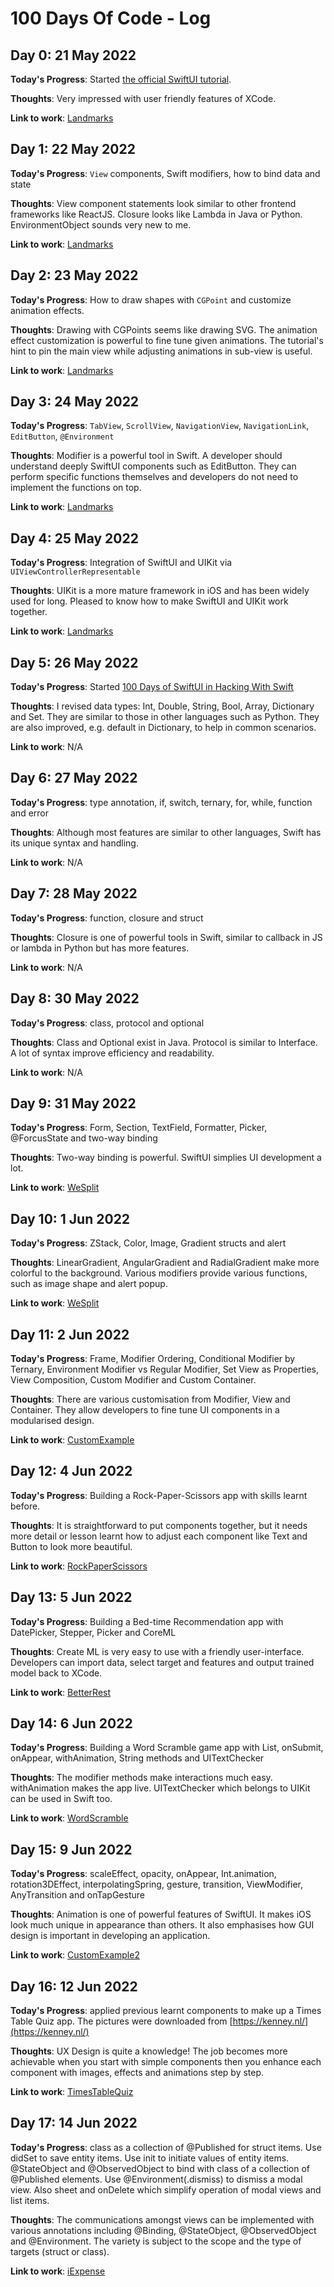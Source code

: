 # 100 Days Of Code - Log

## Day 0: 21 May 2022

**Today's Progress**: Started [the official SwiftUI tutorial](https://developer.apple.com/tutorials/swiftui).

**Thoughts**: Very impressed with user friendly features of XCode.

**Link to work**: [Landmarks](./Landmarks/)

## Day 1: 22 May 2022

**Today's Progress**: `View` components, Swift modifiers, how to bind data and state

**Thoughts**: View component statements look similar to other frontend frameworks like ReactJS. Closure looks like Lambda in Java or Python. EnvironmentObject sounds very new to me.

**Link to work**: [Landmarks](./Landmarks/)

## Day 2: 23 May 2022

**Today's Progress**: How to draw shapes with `CGPoint` and customize animation effects.

**Thoughts**: Drawing with CGPoints seems like drawing SVG. The animation effect customization is powerful to fine tune given animations. The tutorial's hint to pin the main view while adjusting animations in sub-view is useful.

**Link to work**: [Landmarks](./Landmarks/)

## Day 3: 24 May 2022

**Today's Progress**: `TabView`, `ScrollView`, `NavigationView`, `NavigationLink`, `EditButton`, `@Environment`

**Thoughts**: Modifier is a powerful tool in Swift. A developer should understand deeply SwiftUI components such as EditButton. They can perform specific functions themselves and developers do not need to implement the functions on top.

**Link to work**: [Landmarks](./Landmarks/)

## Day 4: 25 May 2022

**Today's Progress**: Integration of SwiftUI and UIKit via `UIViewControllerRepresentable`

**Thoughts**: UIKit is a more mature framework in iOS and has been widely used for long. Pleased to know how to make SwiftUI and UIKit work together.

**Link to work**: [Landmarks](./Landmarks/)

## Day 5: 26 May 2022

**Today's Progress**: Started [100 Days of SwiftUI in Hacking With Swift](https://www.hackingwithswift.com/100/swiftui)

**Thoughts**: I revised data types: Int, Double, String, Bool, Array, Dictionary and Set. They are similar to those in other languages such as Python. They are also improved, e.g. default in Dictionary, to help in common scenarios.

**Link to work**: N/A

## Day 6: 27 May 2022

**Today's Progress**: type annotation, if, switch, ternary, for, while, function and error

**Thoughts**: Although most features are similar to other languages, Swift has its unique syntax and handling.

**Link to work**: N/A

## Day 7: 28 May 2022

**Today's Progress**: function, closure and struct

**Thoughts**: Closure is one of powerful tools in Swift, similar to callback in JS or lambda in Python but has more features.

**Link to work**: N/A

## Day 8: 30 May 2022

**Today's Progress**: class, protocol and optional

**Thoughts**: Class and Optional exist in Java. Protocol is similar to Interface. A lot of syntax improve efficiency and readability.

**Link to work**: N/A

## Day 9: 31 May 2022

**Today's Progress**: Form, Section, TextField, Formatter, Picker, @ForcusState and two-way binding

**Thoughts**: Two-way binding is powerful. SwiftUI simplies UI development a lot.

**Link to work**: [WeSplit](./WeSplit/)

## Day 10: 1 Jun 2022

**Today's Progress**: ZStack, Color, Image, Gradient structs and alert

**Thoughts**: LinearGradient, AngularGradient and RadialGradient make more colorful to the background. Various modifiers provide various functions, such as image shape and alert popup.

**Link to work**: [WeSplit](./GuessTheFlag/)

## Day 11: 2 Jun 2022

**Today's Progress**: Frame, Modifier Ordering, Conditional Modifier by Ternary, Environment Modifier vs Regular Modifier, Set View as Properties, View Composition, Custom Modifier and Custom Container.

**Thoughts**: There are various customisation from Modifier, View and Container. They allow developers to fine tune UI components in a modularised design.

**Link to work**: [CustomExample](./CustomExample/)

## Day 12: 4 Jun 2022

**Today's Progress**: Building a Rock-Paper-Scissors app with skills learnt before.

**Thoughts**: It is straightforward to put components together, but it needs more detail or lesson learnt how to adjust each component like Text and Button to look more beautiful.

**Link to work**: [RockPaperScissors](./RockPaperScissors/)

## Day 13: 5 Jun 2022

**Today's Progress**: Building a Bed-time Recommendation app with DatePicker, Stepper, Picker and CoreML

**Thoughts**: Create ML is very easy to use with a friendly user-interface. Developers can import data, select target and features and output trained model back to XCode.

**Link to work**: [BetterRest](./BetterRest/)

## Day 14: 6 Jun 2022

**Today's Progress**: Building a Word Scramble game app with List, onSubmit, onAppear, withAnimation, String methods and UITextChecker

**Thoughts**: The modifier methods make interactions much easy. withAnimation makes the app live. UITextChecker which belongs to UIKit can be used in Swift too.

**Link to work**: [WordScramble](./WordScramble/)

## Day 15: 9 Jun 2022

**Today's Progress**: scaleEffect, opacity, onAppear, Int.animation, rotation3DEffect, interpolatingSpring, gesture, transition, ViewModifier, AnyTransition and onTapGesture

**Thoughts**: Animation is one of powerful features of SwiftUI. It makes iOS look much unique in appearance than others. It also emphasises how GUI design is important in developing an application.

**Link to work**: [CustomExample2](./CustomExample2/)

## Day 16: 12 Jun 2022

**Today's Progress**: applied previous learnt components to make up a Times Table Quiz app. The pictures were downloaded from [https://kenney.nl/](https://kenney.nl/)

**Thoughts**: UX Design is quite a knowledge! The job becomes more achievable when you start with simple components then you enhance each component with images, effects and animations step by step. 

**Link to work**: [TimesTableQuiz](./TimesTableQuiz/)

## Day 17: 14 Jun 2022

**Today's Progress**: class as a collection of @Published for struct items. Use didSet to save entity items. Use init to initiate values of entity items. @StateObject and @ObservedObject to bind with class of a collection of @Published elements. Use @Environment(\.dismiss) to dismiss a modal view. Also sheet and onDelete which simplify operation of modal views and list items.

**Thoughts**: The communications amongst views can be implemented with various annotations including @Binding, @StateObject,  @ObservedObject and @Environment. The variety is subject to the scope and the type of targets (struct or class). 

**Link to work**: [iExpense](./iExpense/)
